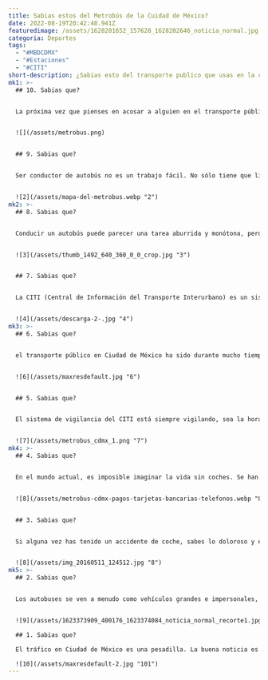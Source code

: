```yaml
---
title: Sabias estos del Metrobús de la Cuidad de México?
date: 2022-08-19T20:42:48.941Z
featuredimage: /assets/1628201652_157628_1628202646_noticia_normal.jpg
categoria: Deportes
tags:
  - "#MBDCDMX"
  - "#Estaciones"
  - "#CITI"
short-description: ¿Sabias esto del transporte publico que usas en la cuidad de México?
mk1: >-
  ## 10. Sabias que?


  La próxima vez que pienses en acosar a alguien en el transporte público, recuerda que puedes ser grabado por las cámaras. Muchos autobuses y trenes están equipados con cámaras de vigilancia, y normalmente hay alguien que controla las grabaciones. Si se presenta una denuncia, estos vídeos pueden utilizarse como prueba. Así que piénsatelo dos veces antes de actuar. No sólo puedes arruinarle el día a alguien, sino que también puedes enfrentarte a consecuencias legales.


  ![](/assets/metrobus.png)


  ## 9. Sabias que?


  Ser conductor de autobús no es un trabajo fácil. No sólo tiene que lidiar con el estrés de conducir en el tráfico, sino que también tiene que tratar con el público a diario. Desgraciadamente, esto puede llevar a veces a altercados entre conductores y pasajeros. Sin embargo, si te encuentras en esta situación, no debes preocuparte. La cámara frontal del autobús siempre está grabando, y siempre que el altercado tenga lugar a la vista de la cámara, tendrás pruebas que respalden tu versión de los hechos. Esto puede ser muy valioso si te encuentras en una situación en la que tu trabajo está en juego. Así que, la próxima vez que te encuentres en un intercambio acalorado con un pasajero, recuerda que la cámara siempre está grabando.


  ![2](/assets/mapa-del-metrobus.webp "2")
mk2: >-
  ## 8. Sabias que?


  Conducir un autobús puede parecer una tarea aburrida y monótona, pero en realidad es un trabajo muy importante. Los conductores son responsables de la seguridad de sus pasajeros y deben estar atentos a todo lo que ocurre en el autobús. En caso de emergencia, cada autobús está equipado con un botón de emergencia que detona un sistema de seguridad. Este sistema puede utilizarse en caso de emergencias médicas, accidentes o cuando los radicales del sur prenden fuego a una o dos estaciones. Aunque parezca que los conductores no tienen sentimientos, desempeñan un papel fundamental en la seguridad de los pasajeros.


  ![3](/assets/thumb_1492_640_360_0_0_crop.jpg "3")


  ## 7. Sabias que?


  La CITI (Central de Información del Transporte Interurbano) es un sistema de autobuses que da servicio a las 6 estaciones de la ciudad. La CITI dispone de un mapa general que muestra la ubicación de cada unidad en tiempo real, y la central puede llamar a los conductores para pedirles que avancen rápidamente o para preguntar qué está pasando. Si se tarda mucho en pasar, probablemente sea porque hubo una marcha, una colisión, una sentada, un atropello, el hombre del hielo se atascó con su bicicleta, el conductor se acalambró o cualquier otra cosa extraña. El CITI es una parte importante del sistema de transporte de la ciudad, y es vital que la oficina central pueda llevar un control de las unidades para poder ofrecer un servicio eficiente.


  ![4](/assets/descarga-2-.jpg "4")
mk3: >-
  ## 6. Sabias que?


  el transporte público en Ciudad de México ha sido durante mucho tiempo una fuente de frustración para residentes y visitantes. Los autobuses del metro están a menudo abarrotados y puede ser difícil determinar cuándo llegará el próximo autobús. Sin embargo, este año se lanzará la aplicación oficial del Metrobús, que notificará a los usuarios cuándo llegará el próximo autobús. La aplicación también incluirá un mapa de las rutas de los autobuses, anuncios especiales e información sobre puntos de recarga y venta de tarjetas. La aplicación está actualmente en fase de pruebas en Android, pero se espera que esté disponible en todas las plataformas en breve. Con la aplicación de Metrobus, la espera del autobús será cosa del pasado.


  ![6](/assets/maxresdefault.jpg "6")


  ## 5. Sabias que?


  El sistema de vigilancia del CITI está siempre vigilando, sea la hora que sea o el día de la semana que sea. Hay 2 mil cámaras en las 160 estaciones, por lo que no se puede escapar del ojo vigilante del CITI. Tanto si está involucrado en una actividad delictiva como si simplemente trata de evitar un billete, puede estar seguro de que será captado por las cámaras. El sistema de vigilancia CITI es un poderoso elemento disuasorio contra la delincuencia y debe ser respetado por todos los que utilizan el sistema CITI.


  ![7](/assets/metrobus_cdmx_1.png "7")
mk4: >-
  ## 4. Sabias que?


  En el mundo actual, es imposible imaginar la vida sin coches. Se han convertido en una parte esencial de nuestras vidas, ofreciéndonos una forma cómoda y eficiente de desplazarnos. Sin embargo, los coches también se han convertido en una importante fuente de contaminación, contribuyendo al cambio climático y a otros problemas medioambientales. La buena noticia es que, gracias a este transporte, 187 mil personas han dejado de utilizar el coche. La mala noticia es que en esta hermosa ciudad hay más de 20 millones de personas (en la Zona Metropolitana del Valle de México). A pesar de las bondades del transporte público, la gran mayoría de los habitantes de esta ciudad sigue dependiendo del automóvil para desplazarse. Esto es comprensible, ya que el transporte público puede ser poco fiable y a menudo tarda más que el coche. Sin embargo, si un mayor número de personas se pasara al transporte público, ayudaría a reducir la contaminación y a mejorar la calidad de vida en esta ciudad.


  ![8](/assets/metrobus-cdmx-pagos-tarjetas-bancarias-telefonos.webp "8")


  ## 3. Sabias que?


  Si alguna vez has tenido un accidente de coche, sabes lo doloroso y estresante que puede ser. Ahora imagínate tener un accidente de coche por tu propia culpa y que se transmita en las noticias de la noche para que todo el mundo lo vea. Eso es lo que le ocurrió a un conductor de Ciudad de México que intentó girar a la izquierda en una zona de Metrobús. El resultado fue un choque múltiple que fue captado por las cámaras y que rápidamente se hizo viral. El conductor no sólo tuvo que lidiar con el dolor del accidente, sino que también tuvo que enfrentarse a la humillación de que millones de personas se rieran de él en Internet. Es una lección difícil de aprender, pero es importante respetar los carriles exclusivos y obedecer las señales cuando se conduce. De lo contrario, puedes acabar en las noticias, y no en el buen sentido.


  ![8](/assets/img_20160511_124512.jpg "8")
mk5: >-
  ## 2. Sabias que?


  Los autobuses se ven a menudo como vehículos grandes e impersonales, pero la verdad es que están cuidadosamente vigilados por profesionales formados. Aunque los conductores de autobuses no muestren sus emociones, en realidad están muy atentos a todo lo que ocurre en su autobús. En caso de emergencia, cada autobús está equipado con un botón de emergencia que activa un sistema de seguridad. Este sistema puede utilizarse en caso de emergencias médicas, accidentes o cuando los radicales del sur prenden fuego a una o dos estaciones. Estando alerta y preparados para responder a cualquier situación, los conductores de autobús contribuyen a mantener sanos y salvos a sus pasajeros.


  ![9](/assets/1623373909_400176_1623374084_noticia_normal_recorte1.jpg "9")

  ## 1. Sabias que?

  El tráfico en Ciudad de México es una pesadilla. La buena noticia es que, gracias a este nuevo y eficiente sistema de transporte, 187 mil personas han dejado de utilizar el coche. La mala noticia es que en esta hermosa ciudad hay más de 20 millones de personas (en la Zona Metropolitana del Valle de México). La velocidad media en horas punta es de 7 km/h, lo que significa que se tarda casi una hora y media en recorrer los 14 km de un lado a otro de la ciudad. Pero el verdadero problema no es el tiempo que se tarda en llegar del punto A al punto B, sino la contaminación. México D.F. es una de las ciudades más contaminadas del mundo, y las emisiones de los coches contribuyen en gran medida a la contaminación del aire. Los atascos no sólo causan frustración y pérdida de tiempo, sino que también contribuyen a la mala calidad del aire. Afortunadamente, este nuevo sistema de transporte ofrece una forma más limpia y eficiente de moverse por la ciudad.

  ![10](/assets/maxresdefault-2.jpg "101")
---
```

